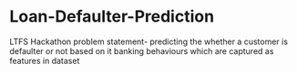 # Loan-Defaulter-Prediction
LTFS Hackathon problem statement- predicting the whether a customer is defaulter or not based on it banking behaviours which are captured as features in dataset
